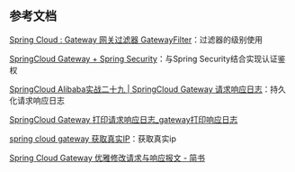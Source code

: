 ## 参考文档

[Spring Cloud : Gateway 网关过滤器 GatewayFilter](https://blog.csdn.net/zouliping123456/article/details/116128179)：过滤器的级别使用

[SpringCloud Gateway + Spring Security](https://blog.csdn.net/andybegin/article/details/115723671)：与Spring Security结合实现认证鉴权

[SpringCloud Alibaba实战二十九 | SpringCloud Gateway 请求响应日志](https://cloud.tencent.com/developer/article/1809881)：持久化请求响应日志

[SpringCloud Gateway 打印请求响应日志_gateway打印响应日志](https://blog.csdn.net/qq_19636353/article/details/126759522)

[spring cloud gateway 获取真实IP](https://blog.csdn.net/thc1987/article/details/106657962)：获取真实ip

[Spring Cloud Gateway 优雅修改请求与响应报文 - 简书](https://www.jianshu.com/p/7789e1c227ec)
